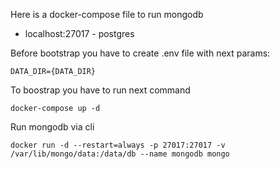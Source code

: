 Here is a docker-compose file to run mongodb

 - localhost:27017 - postgres

Before bootstrap you have to create .env file with next params:

```
DATA_DIR={DATA_DIR}
```

To boostrap you have to run next command

```
docker-compose up -d
```

Run mongodb via cli

```
docker run -d --restart=always -p 27017:27017 -v /var/lib/mongo/data:/data/db --name mongodb mongo
```
